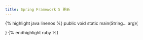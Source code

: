```yaml
---
title: Spring Framework 5 更新
---
```


{% highlight java linenos %}
  public void static main(String... arg){

  }
{% endhighlight ruby %}
